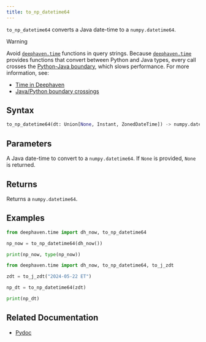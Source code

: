 ```yaml
---
title: to_np_datetime64
---
```


`to_np_datetime64` converts a Java date-time to a `numpy.datetime64`.

> [!WARNING]
> Avoid [`deephaven.time`](/core/pydoc/code/deephaven.time.html#module-deephaven.time) functions in query strings. Because [`deephaven.time`](/core/pydoc/code/deephaven.time.html#module-deephaven.time) provides functions that convert between Python and Java types, every call crosses the [Python-Java boundary](../../../conceptual/python-java-boundary.md), which slows performance. For more information, see:
>
> - [Time in Deephaven](../../../conceptual/time-in-deephaven.md)
> - [Java/Python boundary crossings](../../../conceptual/python-java-boundary.md)

## Syntax

```python syntax
to_np_datetime64(dt: Union[None, Instant, ZonedDateTime]) -> numpy.datetime64
```

## Parameters

<ParamTable>
<Param name="dt" type="Union[None, Instant, ZonedDateTime]">

A Java date-time to convert to a `numpy.datetime64`. If `None` is provided, `None` is returned.

</Param>
</ParamTable>

## Returns

Returns a `numpy.datetime64`.

## Examples

```python order=:log
from deephaven.time import dh_now, to_np_datetime64

np_now = to_np_datetime64(dh_now())

print(np_now, type(np_now))
```

```python order=:log
from deephaven.time import dh_now, to_np_datetime64, to_j_zdt

zdt = to_j_zdt("2024-05-22 ET")

np_dt = to_np_datetime64(zdt)

print(np_dt)
```

## Related Documentation

- [Pydoc](/core/pydoc/code/deephaven.time.html#deephaven.time.to_np_datetime64)

